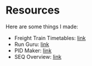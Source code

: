 # Resources

Here are some things I made:

- Freight Train Timetables: [link](Resources/FTT/index.md)
- Run Guru: [link](Resources/RunGuru//index.md)
- PID Maker: [link](Resources/PID/index.html)
- SEQ Overview: [link](./Whats-Goodies.html)